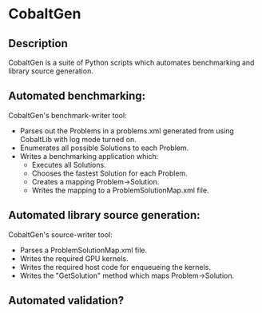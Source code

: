 # CobaltGen

## Description
CobaltGen is a suite of Python scripts which automates benchmarking and library source generation.

## Automated benchmarking:
CobaltGen's benchmark-writer tool:

- Parses out the Problems in a problems.xml generated from using CobaltLib with log mode turned on.
- Enumerates all possible Solutions to each Problem.
- Writes a benchmarking application which:
  - Executes all Solutions.
  - Chooses the fastest Solution for each Problem.
  - Creates a mapping Problem->Solution.
  - Writes the mapping to a ProblemSolutionMap.xml file.

## Automated library source generation:
CobaltGen's source-writer tool:

- Parses a ProblemSolutionMap.xml file.
- Writes the required GPU kernels.
- Writes the required host code for enqueueing the kernels.
- Writes the "GetSolution" method which maps Problem->Solution.

## Automated validation?

